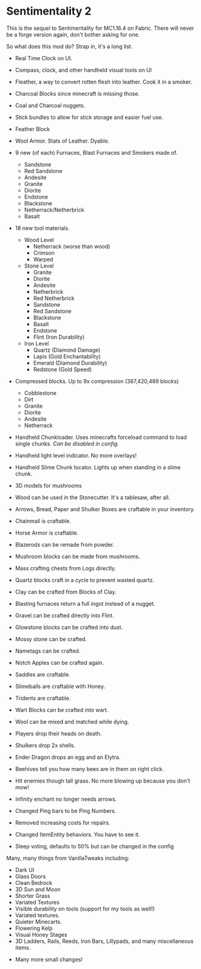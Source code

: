 # Sentimentality 2

This is the sequel to Sentimentality for MC1.16.4 on Fabric. There will never be a forge version again, don't bother asking for one.

So what does this mod do? Strap in, it's a long list.

* Real Time Clock on UI.
* Compass, clock, and other handheld visual tools on UI  
* Fleather, a way to convert rotten flesh into leather. Cook it in a smoker.
* Charcoal Blocks since minecraft is missing those.
* Coal and Charcoal nuggets.
* Stick bundles to allow for stick storage and easier fuel use.
* Feather Block
* Wool Armor. Stats of Leather. Dyable.
* 9 new (of each) Furnaces, Blast Furnaces and Smokers made of.
  * Sandstone
  * Red Sandstone
  * Andesite
  * Granite
  * Diorite
  * Endstone
  * Blackstone
  * Netherrack/Netherbrick
  * Basalt

* 18 new tool materials.
  * Wood Level
    * Netherrack (worse than wood)
    * Crimson
    * Warped
  * Stone Level
    * Granite
    * Diorite
    * Andesite
    * Netherbrick
    * Red Netherbrick
    * Sandstone
    * Red Sandstone
    * Blackstone
    * Basalt
    * Endstone
    * Flint (Iron Durability)
  * Iron Level
    * Quartz (Diamond Damage)
    * Lapis (Gold Enchantability)
    * Emerald (Diamond Durability)
    * Redstone (Gold Speed)
* Compressed blocks. Up to 9x compression (387,420,489 blocks)
  * Cobblestone
  * Dirt
  * Granite
  * Diorite
  * Andesite
  * Netherrack
* Handheld Chunkloader. Uses minecrafts forceload command to load single chunks. _Can be disabled in config._
* Handheld light level indicator. No more overlays!
* Handheld Slime Chunk locator. Lights up when standing in a slime chunk.
* 3D models for mushrooms
* Wood can be used in the Stonecutter. It's a tablesaw, after all.
* Arrows, Bread, Paper and Shulker Boxes are craftable in your inventory.
* Chainmail is craftable.
* Horse Armor is craftable.
* Blazerods can be remade from powder.
* Mushroom blocks can be made from mushrooms.
* Mass crafting chests from Logs directly.
* Quartz blocks craft in a cycle to prevent wasted quartz.
* Clay can be crafted from Blocks of Clay.
* Blasting furnaces return a full ingot instead of a nugget.
* Gravel can be crafted directly into Flint.
* Glowstone blocks can be crafted into dust.
* Mossy stone can be crafted.
* Nametags can be crafted.
* Notch Apples can be crafted again.
* Saddles are craftable.
* Slimeballs are craftable with Honey.
* Tridents are craftable.
* Wart Blocks can be crafted into wart.
* Wool can be mixed and matched while dying.
* Players drop their heads on death.
* Shulkers drop 2x shells.
* Ender Dragon drops an egg and an Elytra.
* Beehives tell you how many bees are in them on right click.
* Hit enemies though tall grass. No more blowing up because you don't mow!
* Infinity enchant no longer needs arrows.
* Changed Ping bars to be Ping Numbers.
* Removed increasing costs for repairs.
* Changed ItemEntity behaviors. You have to see it.
* Sleep voting, defaults to 50% but can be changed in the config

Many, many things from VanillaTweaks including:
* Dark UI
* Glass Doors
* Clean Bedrock
* 3D Sun and Moon
* Shorter Grass
* Variated Textures
* Visible durability on tools (support for my tools as well!)
* Variated textures.
* Quieter Minecarts.
* Flowering Kelp
* Visual Honey Stages
* 3D Ladders, Rails, Reeds, Iron Bars, Lillypads, and many miscellaneous items.
+ Many more small changes!

